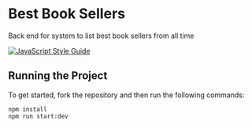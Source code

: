 # Best Book Sellers

Back end for system to list best book sellers from all time

[![JavaScript Style Guide](https://cdn.rawgit.com/standard/standard/master/badge.svg)](https://github.com/standard/standard)

## Running the Project

To get started, fork the repository and then run the following commands:

    npm install
    npm run start:dev
